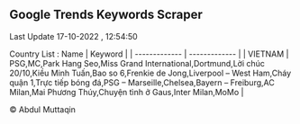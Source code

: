 

## Google Trends Keywords Scraper 
 
Last Update 17-10-2022 , 12:54:50

Country List :
 Name  | Keyword |
| ------------- | ------------- |
| VIETNAM | PSG,MC,Park Hang Seo,Miss Grand International,Dortmund,Lời chúc 20/10,Kiều Minh Tuấn,Bao so 6,Frenkie de Jong,Liverpool – West Ham,Cháy quận 1,Trực tiếp bóng đá,PSG – Marseille,Chelsea,Bayern – Freiburg,AC Milan,Mai Phương Thúy,Chuyện tình ở Gaus,Inter Milan,MoMo |



© Abdul Muttaqin 
